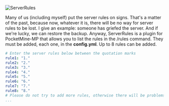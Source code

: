 ![ServerRules](http://preview.ibb.co/fnsoha/IMG_0028.png)

Many of us (including myself) put the server rules on signs. That's a matter of the past, because now, whatever it is, there will be no way for server rules to be lost. I give an example: someone has griefed the server. And if we're lucky, we can restore the backup. Anyway, ServerRules is a plugin for PocketMine-MP that allows you to list the rules in the /rules command. They must be added, each one, in the **config.yml**. Up to 8 rules can be added.

```yml
# Enter the server rules below between the quotation marks
rule1: "1."
rule2: "2."
rule3: "3."
rule4: "4."
rule5: "5."
rule6: "6."
rule7: "7."
rule8: "8."
# Please do not try to add more rules, otherwise there will be problems loading the file information
...
```
